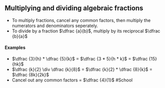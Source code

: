 ## Multiplying and dividing algebraic fractions

- To multiply fractions, cancel any common factors, then multiply the numerators and denominators seperately. 
- To divide by a fraction $\dfrac {a}{b}$, multiply by its reciprocal $\dfrac {b}{a}$

#### Examples
- $\dfrac {3}{h} * \dfrac {5}{k}$ = $\dfrac {3 * 5}{h * k}$ 
                  = $\dfrac {15}{hk}$
- $\dfrac {k}{2} \div \dfrac {k}{8}$ =  $\dfrac {k}{2} * \dfrac {8}{k}$
				    = $\dfrac {8k}{2k}$
- Cancel out any common factors = $\dfrac {4}{1}$
#School